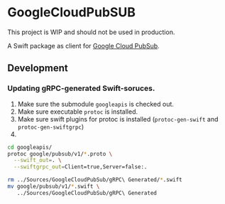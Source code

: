 
# GoogleCloudPubSUB

This project is WIP and should not be used in production.

A Swift package as client for [Google Cloud PubSub](https://cloud.google.com/pubsub).

## Development

### Updating gRPC-generated Swift-soruces.

1. Make sure the submodule `googleapis` is checked out.
2. Make sure executable `protoc` is installed.
3. Make sure swift plugins for protoc is installed (`protoc-gen-swift` and `protoc-gen-swiftgrpc`)
4.
```bash
cd googleapis/
protoc google/pubsub/v1/*.proto \
  --swift_out=. \
  --swiftgrpc_out=Client=true,Server=false:.

rm ../Sources/GoogleCloudPubSub/gRPC\ Generated/*.swift
mv google/pubsub/v1/*.swift \
   ../Sources/GoogleCloudPubSub/gRPC\ Generated

```
